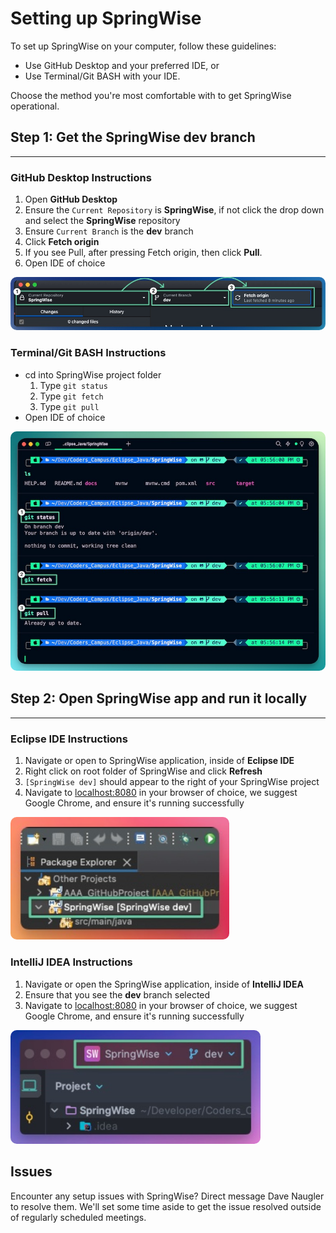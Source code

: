 # Setting up SpringWise

To set up SpringWise on your computer, follow these guidelines:

- Use GitHub Desktop and your preferred IDE, or
- Use Terminal/Git BASH with your IDE.

Choose the method you're most comfortable with to get SpringWise operational.

## Step 1: Get the SpringWise dev branch

---

### GitHub Desktop Instructions

1. Open **GitHub Desktop**
2. Ensure the `Current Repository` is **SpringWise**, if not click the drop down and select the **SpringWise** repository
3. Ensure `Current Branch` is the **dev** branch
4. Click **Fetch origin**
5. If you see Pull, after pressing Fetch origin, then click **Pull**.
6. Open IDE of choice

<img style="border-radius: 10px" width="900" alt="GitHub Desktop screenshot instructions" src="../src/main/resources/static/images/GitHub_Desktop.jpg">

### Terminal/Git BASH Instructions

- cd into SpringWise project folder
  1. Type `git status`
  2. Type `git fetch`
  3. Type `git pull`
- Open IDE of choice

<img style="border-radius: 10px" width="700" alt="GitHub Desktop screenshot instructions" src="../src/main/resources/static/images/Terminal.jpg">


## Step 2: Open SpringWise app and run it locally

---

### Eclipse IDE Instructions

1. Navigate or open to SpringWise application, inside of **Eclipse IDE**
2. Right click on root folder of SpringWise and click **Refresh**
3. `[SpringWise dev]` should appear to the right of your SpringWise project
4. Navigate to [localhost:8080](localhost:8080) in your browser of choice, we suggest Google Chrome, and ensure it's running successfully

<img style="border-radius: 10px" width="350" alt="GitHub Desktop screenshot instructions" src="../src/main/resources/static/images/Eclipse_SpringWise.jpg">

### IntelliJ IDEA Instructions

1. Navigate or open the SpringWise application, inside of **IntelliJ IDEA**
2. Ensure that you see the **dev** branch selected
3. Navigate to [localhost:8080](localhost:8080) in your browser of choice, we suggest Google Chrome, and ensure it's running successfully

<img style="border-radius: 10px" width="400" alt="GitHub Desktop screenshot instructions" src="../src/main/resources/static/images/IntelliJ_SpringWise.jpg">


## Issues
Encounter any setup issues with SpringWise? Direct message Dave Naugler to resolve them. We'll set some time aside to get the issue resolved outside of regularly scheduled meetings.











